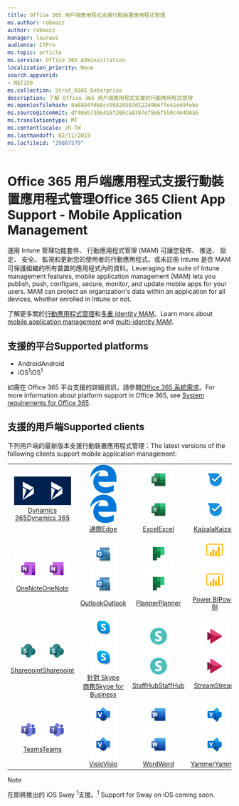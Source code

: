 ```yaml
---
title: Office 365 用戶端應用程式支援行動裝置應用程式管理
ms.author: robmazz
author: robmazz
manager: laurawi
audience: ITPro
ms.topic: article
ms.service: Office 365 Administration
localization_priority: None
search.appverid:
- MET150
ms.collection: Strat_O365_Enterprise
description: 了解 Office 365 用戶端應用程式支援的行動應用程式管理
ms.openlocfilehash: 8a6894f0b8cc99820507d1224966ffe41ed9febe
ms.sourcegitcommit: df40eb730e416f206ca8387ef9e6f559c4e4b8a5
ms.translationtype: MT
ms.contentlocale: zh-TW
ms.lasthandoff: 02/11/2019
ms.locfileid: "29887579"
---
```

# <a name="office-365-client-app-support---mobile-application-management"></a><span data-ttu-id="8d2be-103">Office 365 用戶端應用程式支援行動裝置應用程式管理</span><span class="sxs-lookup"><span data-stu-id="8d2be-103">Office 365 Client App Support - Mobile Application Management</span></span>

<span data-ttu-id="8d2be-p101">運用 Intune 管理功能套件、 行動應用程式管理 (MAM) 可讓您發佈、 推送、 設定、 安全、 監視和更新您的使用者的行動應用程式。或未註冊 Intune 是否 MAM 可保護組織的所有裝置的應用程式內的資料。</span><span class="sxs-lookup"><span data-stu-id="8d2be-p101">Leveraging the suite of Intune management features, mobile application management (MAM) lets you publish, push, configure, secure, monitor, and update mobile apps for your users. MAM can protect an organization's data within an application for all devices, whether enrolled in Intune or not.</span></span>

<span data-ttu-id="8d2be-106">了解更多關於[行動應用程式管理](https://docs.microsoft.com/intune/mam-faq)和[多重 identity MAM](https://docs.microsoft.com/intune/app-protection-policy)。</span><span class="sxs-lookup"><span data-stu-id="8d2be-106">Learn more about [mobile application management](https://docs.microsoft.com/intune/mam-faq) and [multi-identity MAM](https://docs.microsoft.com/intune/app-protection-policy).</span></span>

## <a name="supported-platforms"></a><span data-ttu-id="8d2be-107">支援的平台</span><span class="sxs-lookup"><span data-stu-id="8d2be-107">Supported platforms</span></span>

 - <span data-ttu-id="8d2be-108">Android</span><span class="sxs-lookup"><span data-stu-id="8d2be-108">Android</span></span>
 - <span data-ttu-id="8d2be-109">iOS<sup>1</sup></span><span class="sxs-lookup"><span data-stu-id="8d2be-109">iOS<sup>1</sup></span></span>

<span data-ttu-id="8d2be-110">如需在 Office 365 平台支援的詳細資訊，請參閱[Office 365 系統需求](https://products.office.com/office-system-requirements)。</span><span class="sxs-lookup"><span data-stu-id="8d2be-110">For more information about platform support in Office 365, see [System requirements for Office 365](https://products.office.com/office-system-requirements).</span></span>

## <a name="supported-clients"></a><span data-ttu-id="8d2be-111">支援的用戶端</span><span class="sxs-lookup"><span data-stu-id="8d2be-111">Supported clients</span></span>

<span data-ttu-id="8d2be-112">下列用戶端的最新版本支援行動裝置應用程式管理：</span><span class="sxs-lookup"><span data-stu-id="8d2be-112">The latest versions of the following clients support mobile application management:</span></span>

| | | | | | |
|:---:|:---:|:---:|:---:|:---:|:---:|
| <span data-ttu-id="8d2be-113">![Dynamics 365 圖示](media/o365-dynamics365-64x64.png)</span><span class="sxs-lookup"><span data-stu-id="8d2be-113">![Dynamics 365 icon](media/o365-dynamics365-64x64.png)</span></span> <br> [<span data-ttu-id="8d2be-114">Dynamics 365</span><span class="sxs-lookup"><span data-stu-id="8d2be-114">Dynamics 365</span></span>](https://dynamics.microsoft.com) | <span data-ttu-id="8d2be-115">![Edge 圖示](media/o365-edge-64x64.png)</span><span class="sxs-lookup"><span data-stu-id="8d2be-115">![Edge icon](media/o365-edge-64x64.png)</span></span> <br> [<span data-ttu-id="8d2be-116">邊際</span><span class="sxs-lookup"><span data-stu-id="8d2be-116">Edge</span></span>](https://www.microsoft.com/windows/microsoft-edge) | <span data-ttu-id="8d2be-117">![Excel 圖示](media/o365-excel-64x64.png)</span><span class="sxs-lookup"><span data-stu-id="8d2be-117">![Excel icon](media/o365-excel-64x64.png)</span></span> <br> [<span data-ttu-id="8d2be-118">Excel</span><span class="sxs-lookup"><span data-stu-id="8d2be-118">Excel</span></span>](https://products.office.com/excel) | <span data-ttu-id="8d2be-119">![Kaizala 圖示](media/o365-kaizala-64x64.png)</span><span class="sxs-lookup"><span data-stu-id="8d2be-119">![Kaizala icon](media/o365-kaizala-64x64.png)</span></span> <br> [<span data-ttu-id="8d2be-120">Kaizala</span><span class="sxs-lookup"><span data-stu-id="8d2be-120">Kaizala</span></span>](https://products.office.com/en/business/microsoft-kaizala) | <span data-ttu-id="8d2be-121">![OneDrive for Business 圖示](media/o365-OneDrive-64x64.png)</span><span class="sxs-lookup"><span data-stu-id="8d2be-121">![OneDrive for Business icon](media/o365-OneDrive-64x64.png)</span></span> <br> [<span data-ttu-id="8d2be-122">OneDrive</span><span class="sxs-lookup"><span data-stu-id="8d2be-122">OneDrive</span></span>](https://products.office.com/onedrive-for-business/online-cloud-storage)
| <span data-ttu-id="8d2be-123">![OneNote 圖示](media/o365-OneNote-64x64.png)</span><span class="sxs-lookup"><span data-stu-id="8d2be-123">![OneNote icon](media/o365-OneNote-64x64.png)</span></span> <br> [<span data-ttu-id="8d2be-124">OneNote</span><span class="sxs-lookup"><span data-stu-id="8d2be-124">OneNote</span></span>](https://products.office.com/onenote) | <span data-ttu-id="8d2be-125">![Outlook 圖示](media/o365-outlook-64x64.png)</span><span class="sxs-lookup"><span data-stu-id="8d2be-125">![Outlook icon](media/o365-outlook-64x64.png)</span></span> <br> [<span data-ttu-id="8d2be-126">Outlook</span><span class="sxs-lookup"><span data-stu-id="8d2be-126">Outlook</span></span>](https://products.office.com/outlook) | <span data-ttu-id="8d2be-127">![規劃圖示](media/o365-planner-64x64.png)</span><span class="sxs-lookup"><span data-stu-id="8d2be-127">![Planner icon](media/o365-planner-64x64.png)</span></span> <br> [<span data-ttu-id="8d2be-128">Planner</span><span class="sxs-lookup"><span data-stu-id="8d2be-128">Planner</span></span>](https://products.office.com/business/task-management-software) | <span data-ttu-id="8d2be-129">![PowerBI 圖示](media/o365-powerbi-64x64.png)</span><span class="sxs-lookup"><span data-stu-id="8d2be-129">![PowerBI icon](media/o365-powerbi-64x64.png)</span></span> <br> [<span data-ttu-id="8d2be-130">Power BI</span><span class="sxs-lookup"><span data-stu-id="8d2be-130">Power BI</span></span>](https://powerbi.microsoft.com) | <span data-ttu-id="8d2be-131">![PowerPoint 圖示](media/o365-powerpoint-64x64.png)</span><span class="sxs-lookup"><span data-stu-id="8d2be-131">![PowerPoint icon](media/o365-powerpoint-64x64.png)</span></span> <br> [<span data-ttu-id="8d2be-132">PowerPoint</span><span class="sxs-lookup"><span data-stu-id="8d2be-132">PowerPoint</span></span>](https://products.office.com/powerpoint) |
| <span data-ttu-id="8d2be-133">![SharePoint 圖示](media/o365-sharepoint-64x64.png)</span><span class="sxs-lookup"><span data-stu-id="8d2be-133">![SharePoint icon](media/o365-sharepoint-64x64.png)</span></span> <br> [<span data-ttu-id="8d2be-134">Sharepoint</span><span class="sxs-lookup"><span data-stu-id="8d2be-134">Sharepoint</span></span>](https://products.office.com/sharepoint) | <span data-ttu-id="8d2be-135">![Skype 商務圖示](media/o365-skypeforbusiness-64x64.png)</span><span class="sxs-lookup"><span data-stu-id="8d2be-135">![Skype for Business icon](media/o365-skypeforbusiness-64x64.png)</span></span> <br> [<span data-ttu-id="8d2be-136">針對 Skype<br>商務</span><span class="sxs-lookup"><span data-stu-id="8d2be-136">Skype for <br> Business</span></span>](https://www.skype.com/business/) | <span data-ttu-id="8d2be-137">![StaffHub 圖示](media/o365-staffhub-64x64.png)</span><span class="sxs-lookup"><span data-stu-id="8d2be-137">![StaffHub icon](media/o365-staffhub-64x64.png)</span></span> <br> [<span data-ttu-id="8d2be-138">StaffHub</span><span class="sxs-lookup"><span data-stu-id="8d2be-138">StaffHub</span></span>](https://products.office.com/microsoft-staffhub/staff-scheduling-software) | <span data-ttu-id="8d2be-139">![資料流圖示](media/o365-stream-64x64.png)</span><span class="sxs-lookup"><span data-stu-id="8d2be-139">![Stream icon](media/o365-stream-64x64.png)</span></span> <br> [<span data-ttu-id="8d2be-140">Stream</span><span class="sxs-lookup"><span data-stu-id="8d2be-140">Stream</span></span>](https://stream.microsoft.com) | <span data-ttu-id="8d2be-141">![Sway 圖示](media/o365-sway-64x64.png)</span><span class="sxs-lookup"><span data-stu-id="8d2be-141">![Sway icon](media/o365-sway-64x64.png)</span></span> <br> [<span data-ttu-id="8d2be-142">Sway<sup>1</sup></span><span class="sxs-lookup"><span data-stu-id="8d2be-142">Sway<sup>1</sup></span></span>](https://sway.com)
| <span data-ttu-id="8d2be-143">![小組圖示](media/o365-teams-64x64.png)</span><span class="sxs-lookup"><span data-stu-id="8d2be-143">![Teams icon](media/o365-teams-64x64.png)</span></span> <br> [<span data-ttu-id="8d2be-144">Teams</span><span class="sxs-lookup"><span data-stu-id="8d2be-144">Teams</span></span>](https://products.office.com/microsoft-teams/group-chat-software) | <span data-ttu-id="8d2be-145">![Visio 圖示](media/o365-visio-64x64.png)</span><span class="sxs-lookup"><span data-stu-id="8d2be-145">![Visio icon](media/o365-visio-64x64.png)</span></span> <br> [<span data-ttu-id="8d2be-146">Visio</span><span class="sxs-lookup"><span data-stu-id="8d2be-146">Visio</span></span>](https://products.office.com/visio/flowchart-software) | <span data-ttu-id="8d2be-147">![Word 圖示](media/o365-word-64x64.png)</span><span class="sxs-lookup"><span data-stu-id="8d2be-147">![Word icon](media/o365-word-64x64.png)</span></span> <br> [<span data-ttu-id="8d2be-148">Word</span><span class="sxs-lookup"><span data-stu-id="8d2be-148">Word</span></span>](https://products.office.com/word) |<span data-ttu-id="8d2be-149">![Yammer 圖示](media/o365-yammer-64x64.png)</span><span class="sxs-lookup"><span data-stu-id="8d2be-149">![Yammer icon](media/o365-yammer-64x64.png)</span></span> <br> [<span data-ttu-id="8d2be-150">Yammer</span><span class="sxs-lookup"><span data-stu-id="8d2be-150">Yammer</span></span>](https://products.office.com/yammer/yammer-overview)

> [!NOTE]
> <span data-ttu-id="8d2be-151">在即將推出的 iOS Sway <sup>1</sup>支援。</span><span class="sxs-lookup"><span data-stu-id="8d2be-151"><sup>1</sup> Support for Sway on iOS coming soon.</span></span>